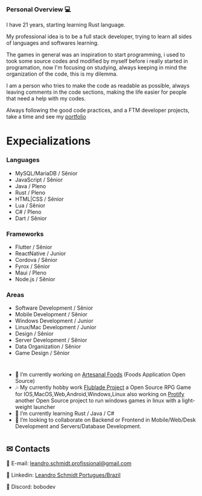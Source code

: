 ### Personal Overview 💻

I have 21 years, starting learning Rust language.

My professional idea is to be a full stack developer, trying to learn all sides of languages and softwares learning.

The games in general was an inspiration to start programming, i used to took some source codes and modified by myself before i really started in programation, now I'm focusing on studying, always keeping in mind the organization of the code, this is my dilemma.

I am a person who tries to make the code as readable as possible, always leaving comments in the code sections, making the life easier for people that need a help with my codes.

Always following the good code practices, and a FTM developer projects, take a time and see my [portfolio](http://leandrothedev.duckdns.org:7878)

#
# Expecializations
### Languages
- MySQL/MariaDB / Sênior
- JavaScript / Sênior
- Java / Pleno
- Rust / Pleno
- HTML|CSS / Sênior
- Lua / Sênior
- C# / Pleno
- Dart / Sênior

### Frameworks
- Flutter / Sênior
- ReactNative / Junior
- Cordova / Sênior
- Fyrox / Sênior
- Maui / Pleno
- Node.js / Sênior

### Areas
- Software Development / Sênior
- Mobile Development / Sênior
- Windows Development / Junior
- Linux/Mac Development / Junior
- Design / Sênior
- Server Development / Sênior
- Data Organization / Sênior
- Game Design / Sênior

#
- 👷 I’m currently working on [Artesanal Foods](https://github.com/LeandroTheDev/artesanal_foods) (Foods Application Open Source)
- 🎶 My currently hobby work [Flublade Project](https://github.com/LeandroTheDev/flublade_project) a Open Source RPG Game for IOS,MacOS,Web,Android,Windows,Linux also working on [Protify](https://github.com/LeandroTheDev/protify) another Open Source project to run windows games in linux with a light-weight launcher
- 📖 I’m currently learning Rust / Java / C#
- 👯 I’m looking to collaborate on Backend or Frontend in Mobile/Web/Desk Development and Servers/Database Development.
#
## ✉ Contacts
📩 E-mail: leandro.schmidt.profissional@gmail.com

📠 Linkedin: [Leandro Schmidt Portugues/Brazil](https://www.linkedin.com/in/leandrothedev/)

💬 Discord: bobodev
